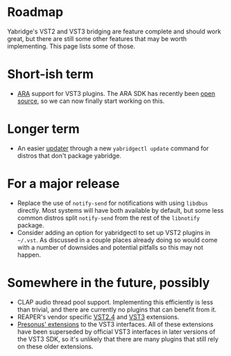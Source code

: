 # Roadmap

Yabridge's VST2 and VST3 bridging are feature complete and should work great,
but there are still some other features that may be worth implementing. This
page lists some of those.

# Short-ish term

- [ARA](https://www.celemony.com/en/service1/about-celemony/technologies)
  support for VST3 plugins. The ARA SDK has recently been [open
  source](https://github.com/Celemony/ARA_SDK), so we can now finally start
  working on this.

# Longer term

- An easier [updater](https://github.com/robbert-vdh/yabridge/issues/51) through
  a new `yabridgectl update` command for distros that don't package yabridge.

# For a major release

- Replace the use of `notify-send` for notifications with using `libdbus`
  directly. Most systems will have both available by default, but some less
  common distros split `notify-send` from the rest of the `libnotify` package.
- Consider adding an option for yabridgectl to set up VST2 plugins in `~/.vst`.
  As discussed in a couple places already doing so would come with a number of
  downsides and potential pitfalls so this may not happen.

# Somewhere in the future, possibly

- CLAP audio thread pool support. Implementing this efficiently is less than
  trivial, and there are currently no plugins that can benefit from it.
- REAPER's vendor specific [VST2.4](https://www.reaper.fm/sdk/vst/vst_ext.php)
  and
  [VST3](https://github.com/justinfrankel/reaper-sdk/blob/main/sdk/reaper_vst3_interfaces.h)
  extensions.
- [Presonus' extensions](https://presonussoftware.com/en_US/developer) to the
  VST3 interfaces. All of these extensions have been superseded by official VST3
  interfaces in later versions of the VST3 SDK, so it's unlikely that there are
  many plugins that still rely on these older extensions.
